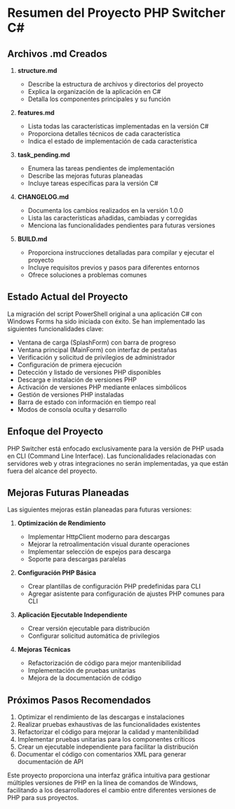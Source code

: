 # Resumen del Proyecto PHP Switcher C#

## Archivos .md Creados

1. **structure.md**
   - Describe la estructura de archivos y directorios del proyecto
   - Explica la organización de la aplicación en C#
   - Detalla los componentes principales y su función

2. **features.md**
   - Lista todas las características implementadas en la versión C#
   - Proporciona detalles técnicos de cada característica
   - Indica el estado de implementación de cada característica

3. **task_pending.md**
   - Enumera las tareas pendientes de implementación
   - Describe las mejoras futuras planeadas
   - Incluye tareas específicas para la versión C#

4. **CHANGELOG.md**
   - Documenta los cambios realizados en la versión 1.0.0
   - Lista las características añadidas, cambiadas y corregidas
   - Menciona las funcionalidades pendientes para futuras versiones

5. **BUILD.md**
   - Proporciona instrucciones detalladas para compilar y ejecutar el proyecto
   - Incluye requisitos previos y pasos para diferentes entornos
   - Ofrece soluciones a problemas comunes

## Estado Actual del Proyecto

La migración del script PowerShell original a una aplicación C# con Windows Forms ha sido iniciada con éxito. Se han implementado las siguientes funcionalidades clave:

- Ventana de carga (SplashForm) con barra de progreso
- Ventana principal (MainForm) con interfaz de pestañas
- Verificación y solicitud de privilegios de administrador
- Configuración de primera ejecución
- Detección y listado de versiones PHP disponibles
- Descarga e instalación de versiones PHP
- Activación de versiones PHP mediante enlaces simbólicos
- Gestión de versiones PHP instaladas
- Barra de estado con información en tiempo real
- Modos de consola oculta y desarrollo

## Enfoque del Proyecto

PHP Switcher está enfocado exclusivamente para la versión de PHP usada en CLI (Command Line Interface). Las funcionalidades relacionadas con servidores web y otras integraciones no serán implementadas, ya que están fuera del alcance del proyecto.

## Mejoras Futuras Planeadas

Las siguientes mejoras están planeadas para futuras versiones:

1. **Optimización de Rendimiento**
   - Implementar HttpClient moderno para descargas
   - Mejorar la retroalimentación visual durante operaciones
   - Implementar selección de espejos para descarga
   - Soporte para descargas paralelas

2. **Configuración PHP Básica**
   - Crear plantillas de configuración PHP predefinidas para CLI
   - Agregar asistente para configuración de ajustes PHP comunes para CLI

3. **Aplicación Ejecutable Independiente**
   - Crear versión ejecutable para distribución
   - Configurar solicitud automática de privilegios

4. **Mejoras Técnicas**
   - Refactorización de código para mejor mantenibilidad
   - Implementación de pruebas unitarias
   - Mejora de la documentación de código

## Próximos Pasos Recomendados

1. Optimizar el rendimiento de las descargas e instalaciones
2. Realizar pruebas exhaustivas de las funcionalidades existentes
3. Refactorizar el código para mejorar la calidad y mantenibilidad
4. Implementar pruebas unitarias para los componentes críticos
5. Crear un ejecutable independiente para facilitar la distribución
6. Documentar el código con comentarios XML para generar documentación de API

Este proyecto proporciona una interfaz gráfica intuitiva para gestionar múltiples versiones de PHP en la línea de comandos de Windows, facilitando a los desarrolladores el cambio entre diferentes versiones de PHP para sus proyectos.